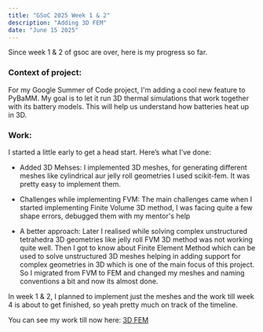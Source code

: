```yaml
---
title: "GSoC 2025 Week 1 & 2"
description: "Adding 3D FEM"
date: "June 15 2025"
---
```


Since week 1 & 2 of gsoc are over, here is my progress so far.

### Context of project:

For my Google Summer of Code project, I'm adding a cool new feature to PyBaMM. My goal is to let it run 3D thermal simulations that work together with its battery models. This will help us understand how batteries heat up in 3D.

### Work:

I started a little early to get a head start. Here’s what I’ve done:

- Added 3D Mehses: I implemented 3D meshes, for generating different meshes like cylindrical aur jelly roll geometries I used scikit-fem. It was pretty easy to implement them.

- Challenges while implementing FVM: The main challenges came when I started implementing Finite Volume 3D method, I was facing quite a few shape errors, debugged them with my mentor's help

- A better approach: Later I realised while solving complex unstructured tetrahedra 3D geometries like jelly roll FVM 3D method was not working quite well. Then I got to know about Finite Element Method which can be used to solve unstructured 3D meshes helping in adding support for complex geometries in 3D which is one of the main focus of this project. So I migrated from FVM to FEM and changed my meshes and naming conventions a bit and now its almost done.

In week 1 & 2, I planned to implement just the meshes and the work till week 4 is about to get finished, so yeah pretty much on track of the timeline.

You can see my work till now here: [3D FEM](https://github.com/pybamm-team/PyBaMM/pull/5009)